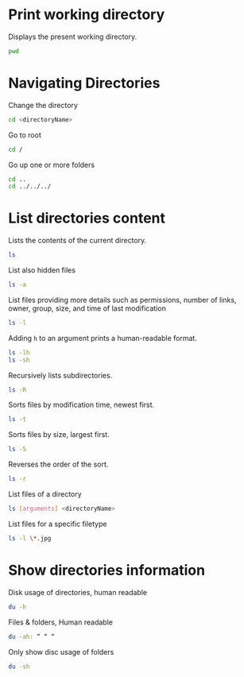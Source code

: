 # Print working directory

Displays the present working directory.

```bash
pwd
```

# Navigating Directories

Change the directory

```bash
cd <directoryName>
```

Go to root

```bash
cd /
```

Go up one or more folders

```bash
cd ..
cd ../../../
```

# List directories content

Lists the contents of the current directory.

```bash
ls
```

List also hidden files

```bash
ls -a
```

List files providing more details such as permissions, number of links, owner, group, size, and time of last modification

```bash
ls -l
```

Adding `h` to an argument prints a human-readable format.

```bash
ls -lh
ls -sh
```

Recursively lists subdirectories.

```bash
ls -R
```

Sorts files by modification time, newest first.

```bash
ls -t
```

Sorts files by size, largest first.

```bash
ls -S
```

Reverses the order of the sort.

```bash
ls -r
```

List files of a directory

```bash
ls [arguments] <directoryName>
```

List files for a specific filetype

```bash
ls -l \*.jpg
```

# Show directories information

Disk usage of directories, human readable

```bash
du -h
```

Files & folders, Human readable

```bash
du -ah: “ “ “
```

Only show disc usage of folders

```bash
du -sh
```

